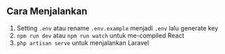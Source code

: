 ## Cara Menjalankan

1. Setting `.env` atau rename `.env.example` menjadi `.env` lalu generate key
2. `npm run dev` atau `npm run watch` untuk me-compiled React
3. `php artisan serve` untuk menjalankan Laravel

